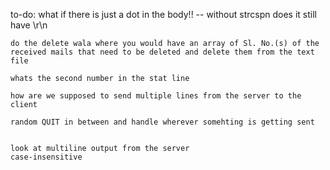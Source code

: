 to-do:
    what if there is just a dot in the body!! -- without strcspn does it still have \r\n

    do the delete wala where you would have an array of Sl. No.(s) of the received mails that need to be deleted and delete them from the text file

    whats the second number in the stat line 

    how are we supposed to send multiple lines from the server to the client
    
    random QUIT in between and handle wherever somehting is getting sent


    look at multiline output from the server
    case-insensitive

